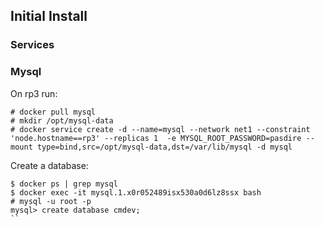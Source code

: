 ## Initial Install

### Services

### Mysql

On rp3 run:

```
# docker pull mysql
# mkdir /opt/mysql-data
# docker service create -d --name=mysql --network net1 --constraint 'node.hostname==rp3' --replicas 1  -e MYSQL_ROOT_PASSWORD=pasdire --mount type=bind,src=/opt/mysql-data,dst=/var/lib/mysql -d mysql
```

Create a database:

```
$ docker ps | grep mysql
$ docker exec -it mysql.1.x0r052489isx530a0d6lz8ssx bash
# mysql -u root -p
mysql> create database cmdev;
``

